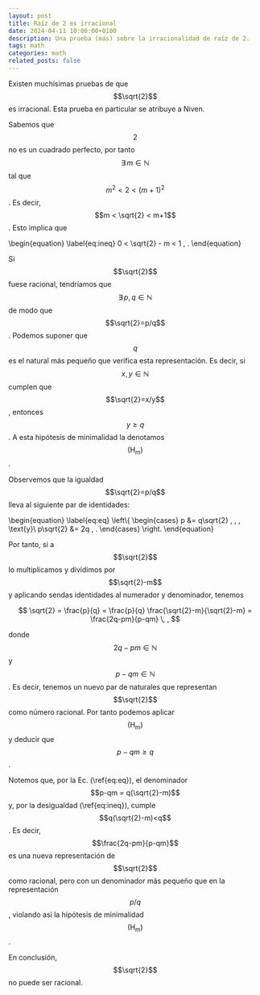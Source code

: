 ```yaml
---
layout: post
title: Raíz de 2 es irracional
date: 2024-04-11 10:00:00+0100
description: Una prueba (más) sobre la irracionalidad de raíz de 2.
tags: math
categories: math
related_posts: false
---
```


Existen muchísimas pruebas de que $$\sqrt{2}$$ es irracional. Esta prueba en particular se atribuye a Niven.

Sabemos que $$2$$ no es un cuadrado perfecto, por tanto $$\exists\, m\in\mathbb{N}$$ tal que $$m^2 < 2 < (m+1)^2$$. Es decir, $$m < \sqrt{2} < m+1$$. Esto implica que

\begin{equation}
\label{eq:ineq}
0 < \sqrt{2} - m < 1 \, .
\end{equation}

Si $$\sqrt{2}$$ fuese racional, tendríamos que $$\exists\, p,q\in\mathbb{N}$$ de modo que $$\sqrt{2}=p/q$$. Podemos suponer que $$q$$ es el natural más pequeño que verifica esta representación. Es decir, si $$x,y\in\mathbb{N}$$ cumplen que $$\sqrt{2}=x/y$$, entonces $$y\geq q$$. A esta hipótesis de minimalidad la denotamos $$(\text{H}_\text{m})$$.

Observemos que la igualdad $$\sqrt{2}=p/q$$ lleva al siguiente par de identidades:

\begin{equation}
\label{eq:eq}
\left\\{
\begin{cases}
p &= q\sqrt{2} \, , \, \text{y}\\
p\sqrt{2} &= 2q \, .
\end{cases} \right.
\end{equation}

Por tanto, si a $$\sqrt{2}$$ lo multiplicamos y dividimos por $$\sqrt{2}-m$$ y aplicando sendas identidades al numerador y denominador, tenemos

$$
\sqrt{2} = \frac{p}{q} = \frac{p}{q} \frac{\sqrt{2}-m}{\sqrt{2}-m} = \frac{2q-pm}{p-qm} \, ,
$$

donde $$2q-pm \in\mathbb{N}$$ y $$p-qm \in\mathbb{N}$$. Es decir, tenemos un nuevo par de naturales que representan $$\sqrt{2}$$ como número racional. Por tanto podemos aplicar $$(\text{H}_\text{m})$$ y deducir que $$p-qm\geq q$$.

Notemos que, por la Ec. (\ref{eq:eq}), el denominador $$p-qm = q(\sqrt{2}-m)$$ y, por la desigualdad (\ref{eq:ineq}), cumple $$q(\sqrt{2}-m)<q$$. Es decir, $$\frac{2q-pm}{p-qm}$$ es una nueva representación de $$\sqrt{2}$$ como racional, pero con un denominador más pequeño que en la representación $$p/q$$, violando así la hipótesis de minimalidad $$(\text{H}_\text{m})$$.

En conclusión, $$\sqrt{2}$$ no puede ser racional.
